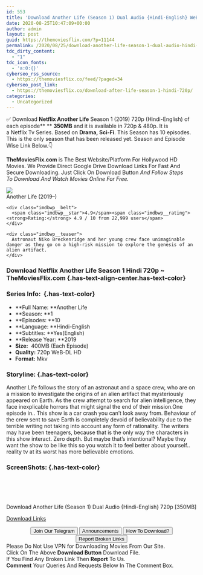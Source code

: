 ```yaml
---
id: 553
title: 'Download Another Life (Season 1) Dual Audio {Hindi-English} WeB-DL HD 720p [350MB]'
date: 2020-08-25T10:47:09+00:00
author: admin
layout: post
guid: https://themoviesflix.com/?p=11144
permalink: /2020/08/25/download-another-life-season-1-dual-audio-hindi-english-web-dl-hd-720p-350mb/
tdc_dirty_content:
  - "1"
tdc_icon_fonts:
  - 'a:0:{}'
cyberseo_rss_source:
  - https://themoviesflix.co/feed/?paged=34
cyberseo_post_link:
  - https://themoviesflix.co/download-after-life-season-1-hindi-720p/
categories:
  - Uncategorized
---
```

✅ Download&nbsp;**Netflix&nbsp;Another Life**&nbsp;Season 1 (2019)&nbsp;720p&nbsp;(Hindi-English) of each episode**&nbsp;**&nbsp;**350MB**&nbsp;and it is available in&nbsp;720p&nbsp;&&nbsp;480p. It is a&nbsp;Netflix&nbsp;Tv Series. Based on&nbsp;**Drama,&nbsp;Sci-Fi**. This Season has 10 episodes. This is the only season that has been released yet. Season and Episode Wise Link Below.👇

**TheMoviesFlix.com**&nbsp;is The Best Website/Platform For Hollywood HD Movies. We Provide Direct Google Drive Download Links For Fast And Secure Downloading. Just Click On Download Button&nbsp;_And Follow Steps To&nbsp;Download And Watch Movies Online For Free._

<div class="imdbwp imdbwp--movie dark">
  <div class="imdbwp__thumb">
    <a class="imdbwp__link" target="_blank" title="Another Life" href="https://www.imdb.com/title/tt8369840/" rel="nofollow noopener noreferrer"><img class="imdbwp__img" src="https://m.media-amazon.com/images/M/MV5BMTNjOWNhYTQtNWEzOS00M2Q4LWEyOWMtZjU3ZjhhMTBmMWZjXkEyXkFqcGdeQXVyMjYwNDA2MDE@._V1_SX300.jpg" /></a>
  </div>
  
  <div class="imdbwp__content">
    <div class="imdbwp__header">
      <span class="imdbwp__title">Another Life</span> (2019–)
    </div>
    
    <div class="imdbwp__belt">
      <span class="imdbwp__star">4.9</span><span class="imdbwp__rating"><strong>Rating:</strong> 4.9 / 10 from 22,999 users</span>
    </div>
    
    <div class="imdbwp__teaser">
      Astronaut Niko Breckenridge and her young crew face unimaginable danger as they go on a high-risk mission to explore the genesis of an alien artifact.
    </div>
  </div>
</div>

### Download&nbsp;Netflix&nbsp;Another Life Season 1 Hindi 720p ~ TheMoviesFlix.com {.has-text-align-center.has-text-color}

### Series Info:&nbsp; {.has-text-color}

  * **Full Name:&nbsp;**Another Life
  * **Season:&nbsp;**1
  * **Episodes:&nbsp;**10
  * **Language:&nbsp;**Hindi-English
  * **Subtitles:&nbsp;**Yes(English)
  * **Release Year:&nbsp;**2019
  * **Size:**&nbsp; 400MB (Each Episode)
  * **Quality:**&nbsp;720p&nbsp;WeB-DL HD
  * **Format:**&nbsp;Mkv

### Storyline: {.has-text-color}

Another Life&nbsp;follows the story of an astronaut and a space crew, who are on a mission to investigate the origins of an alien artifact that mysteriously appeared on Earth. As the crew attempt to search for alien intelligence, they face inexplicable horrors that might signal the end of their mission.One episode in.. This show is a car crash you can’t look away from. Behaviour of the crew sent to save Earth is completely devoid of believability due to the terrible writing not taking into account any form of rationality. The writers may have been teenagers, because that is the only way the characters in this show interact. Zero depth. But maybe that’s intentional? Maybe they want the show to be like this so you watch it to feel better about yourself.. reality tv at its worst has more believable emotions.

### ScreenShots: {.has-text-color}

<div class="wp-block-image">
  <figure class="aligncenter"><img src="https://i.imgur.com/NOJoQQ4.jpg" alt /></figure>
</div>

<div class="wp-block-image">
  <figure class="aligncenter"><img src="https://i.imgur.com/yJFN2nH.jpg" alt /></figure>
</div>

<div class="wp-block-image">
  <figure class="aligncenter"><img src="https://i.imgur.com/yJtM0xt.jpg" alt /></figure>
</div>

<div class="wp-block-image">
  <figure class="aligncenter"><img src="https://i.imgur.com/2h2e280.jpg" alt /></figure>
</div>

<div class="wp-block-image">
  <figure class="aligncenter"><img src="https://i.imgur.com/5QRgnJf.jpg" alt /></figure>
</div>

<p class="has-text-align-center has-text-color has-medium-font-size">
  Download Another Life (Season 1) Dual Audio {Hindi-English} 720p [350MB]
</p>

<span class="mb-center maxbutton-3-center"><span class="maxbutton-3-container mb-container"><a class="maxbutton-3 maxbutton maxbutton-post-button" target="_blank" rel="nofollow noopener noreferrer" href="https://coinquint.com/a7555/"><span class="mb-text">Download Links</span></a></span></span>

<center>
</center>

<center>
  <a href="https://t.me/themoviesflixcom" target="_blank" data-wpel-link="external" rel="nofollow external noopener noreferrer"><button class="button button5">Join Our Telegram</button></a> <a href="https://themoviesflix.co/download-after-life-season-1-hindi-720p/#" target="_blank" data-wpel-link="external" rel="nofollow external noopener noreferrer"><button class="button button5">Announcements</button></a> <a href="https://themoviesflix.com/how-to-download/" target="_blank" data-wpel-link="external" rel="nofollow external noopener noreferrer"><button class="button button5">How To Download?</button></a> <a href="https://themoviesflix.co/download-after-life-season-1-hindi-720p/#" target="_blank" data-wpel-link="external" rel="nofollow external noopener noreferrer"><button class="button button5">Report Broken Links</button></a>
</center>

<div class="alert alert-danger">
  Please Do Not Use VPN for Downloading Movies From Our Site.
</div>

<div class="alert alert-success">
  Click On The Above <strong>Download Button</strong> Download File.
</div>

<div class="alert alert-warning">
  If You Find Any Broken Link Then <strong>Report</strong> To Us.
</div>

<div class="alert alert-info">
  <strong>Comment</strong> Your Queries And Requests Below In The Comment Box.
</div>